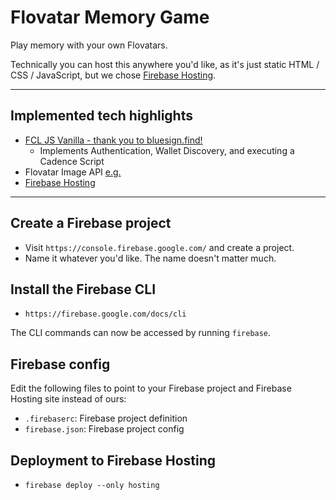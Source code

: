 # Flovatar Memory Game

Play memory with your own Flovatars.

Technically you can host this anywhere you'd like, as it's just static HTML / CSS / JavaScript, but we chose [Firebase Hosting](https://firebase.google.com/docs/hosting).

***

## Implemented tech highlights

- [FCL JS Vanilla - thank you to bluesign.find!](http://tymianek.com/vanilla/)
    - Implements Authentication, Wallet Discovery, and executing a Cadence Script
- Flovatar Image API [e.g.](https://images.flovatar.com/flovatar/png/4938-nobg.png)
- [Firebase Hosting](https://firebase.google.com/docs/hosting)

***

## Create a Firebase project

- Visit `https://console.firebase.google.com/` and create a project.
- Name it whatever you'd like. The name doesn't matter much.

## Install the Firebase CLI

- `https://firebase.google.com/docs/cli`

The CLI commands can now be accessed by running `firebase`.

## Firebase config

Edit the following files to point to your Firebase project and Firebase Hosting site instead of ours:

- `.firebaserc`: Firebase project definition
- `firebase.json`: Firebase project config

## Deployment to Firebase Hosting

- `firebase deploy --only hosting`
